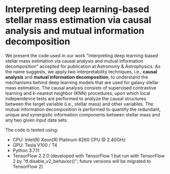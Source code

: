 # Interpreting deep learning-based stellar mass estimation via causal analysis and mutual information decomposition

We present the code used in our work "Interpreting deep learning-based stellar mass estimation via causal analysis and mutual information decomposition" accepted for publication at Astronomy & Astrophysics. As the name suggests, we apply two interpretability techniques, i.e., **causal analysis** and **mutual information decomposition**, to understand the mechanisms behind deep learning models that are used for galaxy stellar mass estimation. The causal analysis consists of supervised contrastive learning and k-nearest neighbor (KNN) procedures, upon which local independence tests are performed to analyze the causal structures between the target variable (i.e., stellar mass) and other variables. The mutual information decomposition is performed to quantify the redundant, unique and synergistic information components between stellar mass and any two given input data sets.

The code is tested using:
* CPU: Intel(R) Xeon(R) Platinum 8260 CPU @ 2.40GHz
* GPU: Tesla V100 / T4
* Python 3.7.11
* TensorFlow 2.2.0 (developed with TensorFlow 1 but run with TensorFlow 2 by "tf.disable_v2_behavior()"; future versions will be migrated to TensorFlow 2)
